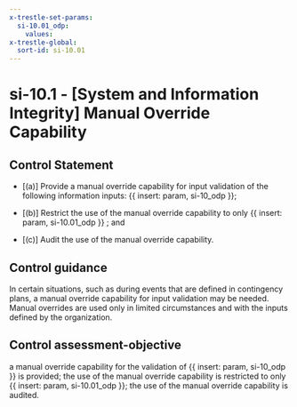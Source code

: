 ```yaml
---
x-trestle-set-params:
  si-10.01_odp:
    values:
x-trestle-global:
  sort-id: si-10.01
---
```


# si-10.1 - \[System and Information Integrity\] Manual Override Capability

## Control Statement

- \[(a)\] Provide a manual override capability for input validation of the following information inputs: {{ insert: param, si-10_odp }};

- \[(b)\] Restrict the use of the manual override capability to only {{ insert: param, si-10.01_odp }} ; and

- \[(c)\] Audit the use of the manual override capability.

## Control guidance

In certain situations, such as during events that are defined in contingency plans, a manual override capability for input validation may be needed. Manual overrides are used only in limited circumstances and with the inputs defined by the organization.

## Control assessment-objective

a manual override capability for the validation of {{ insert: param, si-10_odp }} is provided;
the use of the manual override capability is restricted to only {{ insert: param, si-10.01_odp }};
the use of the manual override capability is audited.
